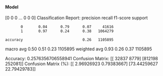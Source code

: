 #### Model
[0 0 0 ... 0 0 0]
Classification Report:
              precision    recall  f1-score   support

           0       0.04      0.79      0.07     41616
           1       0.97      0.24      0.38   1064279

    accuracy                           0.26   1105895
   macro avg       0.50      0.51      0.23   1105895
weighted avg       0.93      0.26      0.37   1105895

Accuracy: 0.2576356706558941
Confusion Matrix:
[[ 32837   8779]
 [812198 252081]]
Confusion Matrix (%):
[[ 2.96926923  0.79383667]
 [73.44259627 22.79429783]]
